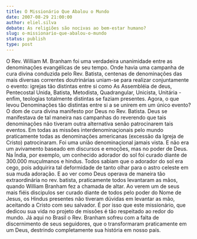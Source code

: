```yaml
---
title: O Missionário Que Abalou o Mundo
date: 2007-08-29 21:00:00
author: eliel.silva
debate: As religiões são nocivas ao bem-estar humano?
slug: o-missionario-que-abalou-o-mundo
status: publish 
type: post
---
```


O Rev. William M. Branham foi uma verdadeira unanimidade entre as denominaçôes evangélicas de seu tempo. Onde havia uma campanha de cura divina conduzida pelo Rev. Batista, centenas de denominaçôes das mais diversas correntes doutrinárias uniam-se para realizar conjuntamente o evento: igrejas tão distintas entre si como As Assembléia de deus, Pentecostal Unida, Batista, Metodista, Quadrangular, Unicista, Unitária - enfim, teologias totalmente distintas se faziam presentes. Agora, o que levou Denominaçôes tão distintas entre si a se unirem em um único evento? O dom de cura divina manifesto por Deus no Rev. Batista. Deus se manifestava de tal maneira nas campanhas do reverendo que tais denominaçôes não tiveram outra alternativa senão patrocinarem tais eventos. Em todas as missôes interdenominaçionais pelo mundo praticamente todas as denominaçôes americanas (excessão da Igreja de Cristo) patrocinaram. Foi uma união denominaçional jamais vista. E não era um avivamento baseado em discursos e emoçôes, mas no poder de Deus. Na Índia, por exemplo, um conhecido adorador do sol foi curado diante de 300.000 muçulmanos e hindus. Todos sabiam que o adorador do sol era cego, pois adquirira tal deformidade de tanto olhar para o astro celeste em sua muda adoração. E ao ver como Deus operava de maneira tão extraordinária no rev. batista, praticamente todos levantaram as mãos, quando William Branham fez a chamada de altar. Ao verem um de seus mais fiéis discipulos ser curado diante de todos pelo poder do Nome de Jesus, os Hindus presentes não tiveram dúvidas em levantar as mão, aceitando a Cristo com seu salvador. É por isso que este missionário, que dedicou sua vida no projeto de missôes é tão respeitado ao redor do mundo. Já aqui no Brasil o Rev. Branham sofreu com a falta de discernimento de seus seguidores, que o transformaram praticamente em um Deus, destrindo completamente sua história em nosso país.
